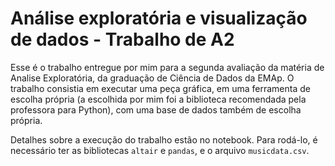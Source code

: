 # Análise exploratória e visualização de dados - Trabalho de A2

Esse é o trabalho entregue por mim para a segunda avaliação da matéria de Analise
Exploratória, da graduação de Ciência de Dados da EMAp. O trabalho consistia em
executar uma peça gráfica, em uma ferramenta de escolha própria (a escolhida
por mim foi a biblioteca recomendada pela professora para Python), com uma base
de dados também de escolha própria.

Detalhes sobre a execução do trabalho estão no notebook. Para rodá-lo, é necessário
ter as bibliotecas `altair` e `pandas`, e o arquivo `musicdata.csv`.
